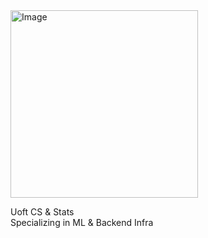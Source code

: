 <!--![Image](https://i.pinimg.com/originals/a1/ba/a6/a1baa611c65d1c2f1fb05420db009099.jpg)-->
<!--![Image](https://preview.redd.it/jr77ydp9flbx.png?auto=webp&s=b27b9c61a395243843b7bcf3609b6f480bd1a832) -->
<img src="https://i.pinimg.com/originals/a1/ba/a6/a1baa611c65d1c2f1fb05420db009099.jpg" alt="Image" width="300"/>
<!-- img src="https://i.pinimg.com/originals/a1/ba/a6/a1baa611c65d1c2f1fb05420db009099.jpg" alt="Image" width="300"/> -->

Uoft CS & Stats  
Specializing in ML & Backend Infra  
